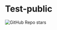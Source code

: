 # Test-public
![GitHub Repo stars](https://img.shields.io/github/stars/AnushaMarupaka/Test-public?color=Green&logo=GitHUb)
